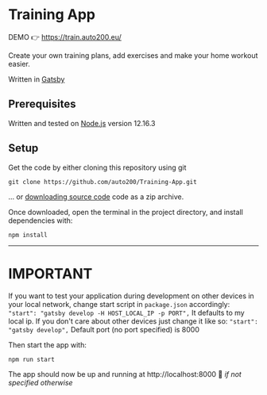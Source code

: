 # Training App

DEMO 👉 https://train.auto200.eu/

Create your own training plans, add exercises and make your home workout easier.

Written in [Gatsby](https://github.com/gatsbyjs/gatsby/)

## Prerequisites

Written and tested on [Node.js](https://nodejs.org) version 12.16.3

## Setup

Get the code by either cloning this repository using git

```
git clone https://github.com/auto200/Training-App.git
```

... or [downloading source code](https://github.com/auto200/Training-App/archive/master.zip) code as a zip archive.

Once downloaded, open the terminal in the project directory, and install dependencies with:

```
npm install
```

---

# IMPORTANT

If you want to test your application during development on other devices in your local network, change start script in `package.json` accordingly:
`"start": "gatsby develop -H HOST_LOCAL_IP -p PORT",`
It defaults to my local ip.
If you don't care about other devices just change it like so:
`"start": "gatsby develop",`
Default port (no port specified) is 8000

Then start the app with:

```
npm run start
```

The app should now be up and running at http://localhost:8000 🚀 _if not specified otherwise_
